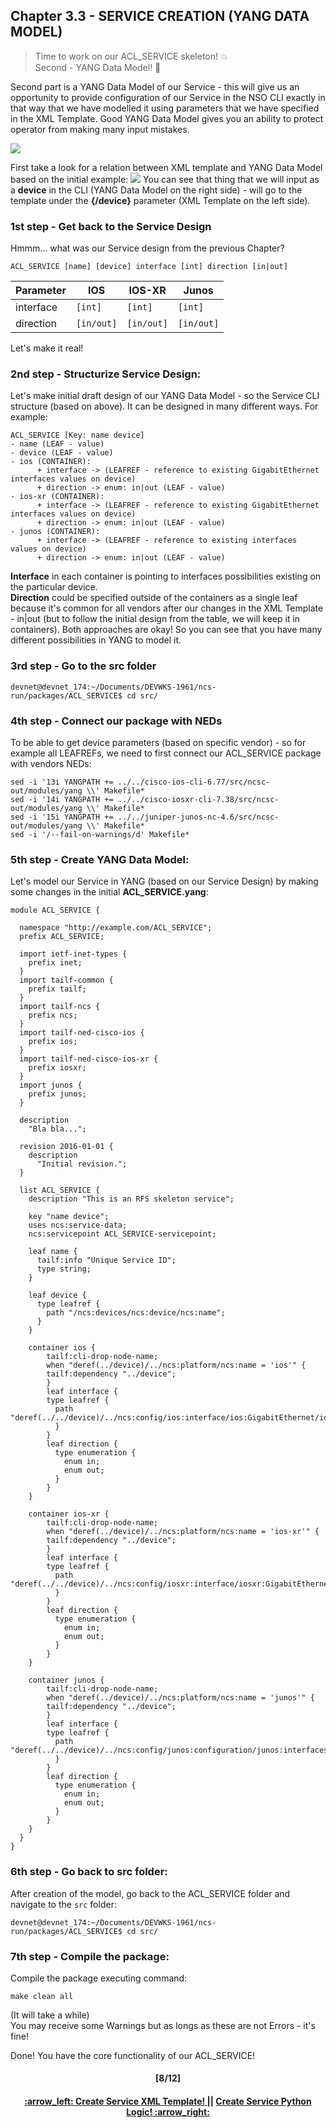 ## Chapter 3.3 - SERVICE CREATION (YANG DATA MODEL)
> Time to work on our ACL_SERVICE skeleton! 💥 <br>
> Second - YANG Data Model! 👷

Second part is a YANG Data Model of our Service - this will give us an opportunity to provide configuration of our Service in the NSO CLI exactly in that way that we have modelled it using parameters that we have specified in the XML Template. Good YANG Data Model gives you an ability to protect operator from making many input mistakes. 

<img src="/readme/yang.png"></img>

First take a look for a relation between XML template and YANG Data Model based on the initial example:
<img src="/readme/yangxml.png"></img>
You can see that thing that we will input as a **device** in the CLI (YANG Data Model on the right side) - will go to the template under the **{/device}** parameter (XML Template on the left side).

### 1st step - Get back to the Service Design
Hmmm... what was our Service design from the previous Chapter?
```
ACL_SERVICE [name] [device] interface [int] direction [in|out]
```

Parameter | IOS  | IOS-XR | Junos
------------ | ------------- | ------------- | -------------
interface | `[int]` | `[int]` | `[int]`
direction | `[in/out]` | `[in/out]` | `[in/out]` 

Let's make it real!

### 2nd step - Structurize Service Design:
Let's make initial draft design of our YANG Data Model - so the Service CLI structure (based on above). It can be designed in many different ways. For example:
```
ACL_SERVICE [Key: name device]
- name (LEAF - value)
- device (LEAF - value)
- ios (CONTAINER):
      + interface -> (LEAFREF - reference to existing GigabitEthernet interfaces values on device)
      + direction -> enum: in|out (LEAF - value)
- ios-xr (CONTAINER):
      + interface -> (LEAFREF - reference to existing GigabitEthernet interfaces values on device)
      + direction -> enum: in|out (LEAF - value)
- junos (CONTAINER):
      + interface -> (LEAFREF - reference to existing interfaces values on device)
      + direction -> enum: in|out (LEAF - value)
```
**Interface** in each container is pointing to interfaces possibilities existing on the particular device.  
**Direction** could be specified outside of the containers as a single leaf because it's common for all vendors after our changes in the XML Template - in|out (but to follow the initial design from the table, we will keep it in containers). Both approaches are okay! So you can see that you have many different possibilities in YANG to model it.

### 3rd step - Go to the src folder
```
devnet@devnet_174:~/Documents/DEVWKS-1961/ncs-run/packages/ACL_SERVICE$ cd src/
```

### 4th step - Connect our package with NEDs
To be able to get device parameters (based on specific vendor) - so for example all LEAFREFs, we need to first connect our ACL_SERVICE package with vendors NEDs:
```
sed -i '13i YANGPATH += ../../cisco-ios-cli-6.77/src/ncsc-out/modules/yang \\' Makefile*
sed -i '14i YANGPATH += ../../cisco-iosxr-cli-7.38/src/ncsc-out/modules/yang \\' Makefile*
sed -i '15i YANGPATH += ../../juniper-junos-nc-4.6/src/ncsc-out/modules/yang \\' Makefile*
sed -i '/--fail-on-warnings/d' Makefile*
```

### 5th step - Create YANG Data Model:
Let's model our Service in YANG (based on our Service Design) by making some changes in the initial **ACL_SERVICE.yang**:
```
module ACL_SERVICE {

  namespace "http://example.com/ACL_SERVICE";
  prefix ACL_SERVICE;

  import ietf-inet-types {
    prefix inet;
  }
  import tailf-common {
    prefix tailf;
  }
  import tailf-ncs {
    prefix ncs;
  }
  import tailf-ned-cisco-ios {
    prefix ios;
  }
  import tailf-ned-cisco-ios-xr {
    prefix iosxr;
  }
  import junos {
    prefix junos;
  }

  description
    "Bla bla...";

  revision 2016-01-01 {
    description
      "Initial revision.";
  }

  list ACL_SERVICE {
    description "This is an RFS skeleton service";

    key "name device";
    uses ncs:service-data;
    ncs:servicepoint ACL_SERVICE-servicepoint;

    leaf name {
      tailf:info "Unique Service ID";
      type string;
    }

    leaf device {
      type leafref {
        path "/ncs:devices/ncs:device/ncs:name";
      }
    }

    container ios {
        tailf:cli-drop-node-name;
        when "deref(../device)/../ncs:platform/ncs:name = 'ios'" {
        tailf:dependency "../device";
        }
        leaf interface {
        type leafref {
          path "deref(../../device)/../ncs:config/ios:interface/ios:GigabitEthernet/ios:name";
          }
        }
        leaf direction {
          type enumeration { 
            enum in; 
            enum out; 
          }
        }
    }

    container ios-xr {
        tailf:cli-drop-node-name;
        when "deref(../device)/../ncs:platform/ncs:name = 'ios-xr'" {
        tailf:dependency "../device";
        }
        leaf interface {
        type leafref {
          path "deref(../../device)/../ncs:config/iosxr:interface/iosxr:GigabitEthernet/iosxr:id";
          }
        }
        leaf direction {
          type enumeration { 
            enum in; 
            enum out; 
          }
        }
    }

    container junos {
        tailf:cli-drop-node-name;
        when "deref(../device)/../ncs:platform/ncs:name = 'junos'" {
        tailf:dependency "../device";
        }
        leaf interface {
        type leafref {
          path "deref(../../device)/../ncs:config/junos:configuration/junos:interfaces/junos:interface/junos:name";
          }
        }
        leaf direction {
          type enumeration { 
            enum in; 
            enum out; 
          }
        }
    }
  }
}
```

### 6th step - Go back to src folder:
After creation of the model, go back to the ACL_SERVICE folder and navigate to the `src` folder: 
```
devnet@devnet_174:~/Documents/DEVWKS-1961/ncs-run/packages/ACL_SERVICE$ cd src/
```

### 7th step - Compile the package:
Compile the package executing command:
```
make clean all
```
(It will take a while)  
You may receive some Warnings but as longs as these are not Errors - it's fine!  

Done! You have the core functionality of our ACL_SERVICE!

<h4 align="center">[8/12]</h4>
<h4 align="center"> <a href="/readme/5a.md"> :arrow_left: Create Service XML Template! </a> || <a href="/readme/5c.md"> Create Service Python Logic! :arrow_right: </a> </h4>
